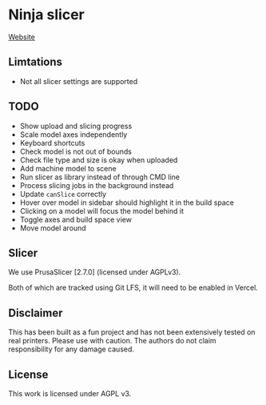 # Ninja slicer

[Website](https://ninja-slicer.vercel.app/)

## Limtations
- Not all slicer settings are supported

## TODO
- Show upload and slicing progress
- Scale model axes independently
- Keyboard shortcuts
- Check model is not out of bounds
- Check file type and size is okay when uploaded
- Add machine model to scene
- Run slicer as library instead of through CMD line
- Process slicing jobs in the background instead 
- Update `canSlice` correctly
- Hover over model in sidebar should highlight it in the build space
- Clicking on a model will focus the model behind it
- Toggle axes and build space view
- Move model around



## Slicer

We use PrusaSlicer [2.7.0] (licensed under AGPLv3).

Both of which are tracked using Git LFS, it will need to be enabled in Vercel.

<!-- PrusaSlicer-2.7.0+linux-x64-GTK3-202311231454.tar.bz2 and PrusaSlicer-2.7.0+MacOS-universal-202311231501.dmg -->




## Disclaimer

This has been built as a fun project and has not been extensively tested on real printers. Please use with caution. The authors do not claim responsibility for any damage caused.


## License

This work is licensed under AGPL v3.